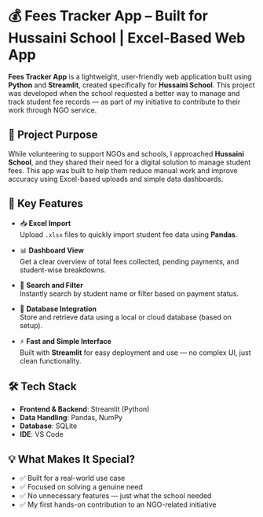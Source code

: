 # 💰 Fees Tracker App – Built for Hussaini School | Excel-Based Web App

**Fees Tracker App** is a lightweight, user-friendly web application built using **Python** and **Streamlit**, created specifically for **Hussaini School**. This project was developed when the school requested a better way to manage and track student fee records — as part of my initiative to contribute to their work through NGO service.

## 🎯 Project Purpose

While volunteering to support NGOs and schools, I approached **Hussaini School**, and they shared their need for a digital solution to manage student fees. This app was built to help them reduce manual work and improve accuracy using Excel-based uploads and simple data dashboards.

## 🔧 Key Features

- 📥 **Excel Import**  
  Upload `.xlsx` files to quickly import student fee data using **Pandas**.

- 📊 **Dashboard View**  
  Get a clear overview of total fees collected, pending payments, and student-wise breakdowns.

- 🔎 **Search and Filter**  
  Instantly search by student name or filter based on payment status.

- 🧾 **Database Integration**  
  Store and retrieve data using a local or cloud database (based on setup).

- ⚡ **Fast and Simple Interface**  
  Built with **Streamlit** for easy deployment and use — no complex UI, just clean functionality.

## 🛠️ Tech Stack

- **Frontend & Backend**: Streamlit (Python)  
- **Data Handling**: Pandas, NumPy  
- **Database**: SQLite  
- **IDE**: VS Code

## 💡 What Makes It Special?

- ✅ Built for a real-world use case  
- ✅ Focused on solving a genuine need  
- ✅ No unnecessary features — just what the school needed  
- ✅ My first hands-on contribution to an NGO-related initiative
